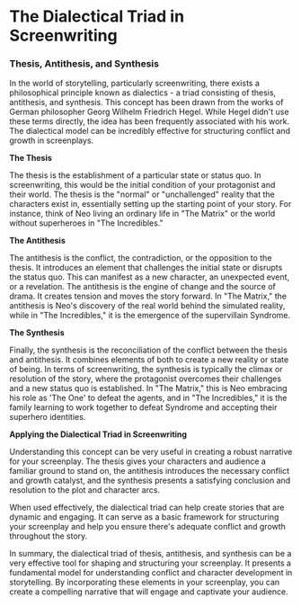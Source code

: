 # The Dialectical Triad in Screenwriting

### Thesis, Antithesis, and Synthesis

In the world of storytelling, particularly screenwriting, there exists a philosophical principle known as dialectics - a triad consisting of thesis, antithesis, and synthesis. This concept has been drawn from the works of German philosopher Georg Wilhelm Friedrich Hegel. While Hegel didn't use these terms directly, the idea has been frequently associated with his work. The dialectical model can be incredibly effective for structuring conflict and growth in screenplays.

**The Thesis**

The thesis is the establishment of a particular state or status quo. In screenwriting, this would be the initial condition of your protagonist and their world. The thesis is the "normal" or "unchallenged" reality that the characters exist in, essentially setting up the starting point of your story. For instance, think of Neo living an ordinary life in "The Matrix" or the world without superheroes in "The Incredibles."

**The Antithesis**

The antithesis is the conflict, the contradiction, or the opposition to the thesis. It introduces an element that challenges the initial state or disrupts the status quo. This can manifest as a new character, an unexpected event, or a revelation. The antithesis is the engine of change and the source of drama. It creates tension and moves the story forward. In "The Matrix," the antithesis is Neo's discovery of the real world behind the simulated reality, while in "The Incredibles," it is the emergence of the supervillain Syndrome.

**The Synthesis**

Finally, the synthesis is the reconciliation of the conflict between the thesis and antithesis. It combines elements of both to create a new reality or state of being. In terms of screenwriting, the synthesis is typically the climax or resolution of the story, where the protagonist overcomes their challenges and a new status quo is established. In "The Matrix," this is Neo embracing his role as 'The One' to defeat the agents, and in "The Incredibles," it is the family learning to work together to defeat Syndrome and accepting their superhero identities.

**Applying the Dialectical Triad in Screenwriting**

Understanding this concept can be very useful in creating a robust narrative for your screenplay. The thesis gives your characters and audience a familiar ground to stand on, the antithesis introduces the necessary conflict and growth catalyst, and the synthesis presents a satisfying conclusion and resolution to the plot and character arcs.

When used effectively, the dialectical triad can help create stories that are dynamic and engaging. It can serve as a basic framework for structuring your screenplay and help you ensure there's adequate conflict and growth throughout the story.

In summary, the dialectical triad of thesis, antithesis, and synthesis can be a very effective tool for shaping and structuring your screenplay. It presents a fundamental model for understanding conflict and character development in storytelling. By incorporating these elements in your screenplay, you can create a compelling narrative that will engage and captivate your audience.
